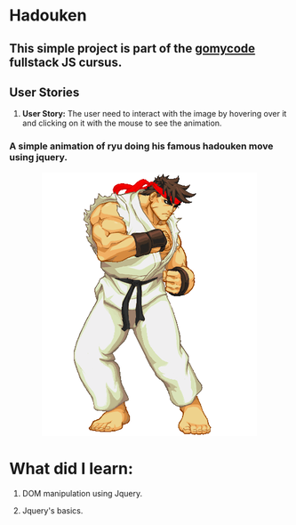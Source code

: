# Hadouken

## This simple project is part of the [gomycode](https://gomycode.tn) fullstack JS cursus.

## User Stories

1. <strong>User Story:</strong> The user need to interact with the image by hovering over it and clicking on it with the mouse to see the animation.

### A simple animation of ryu doing his famous hadouken move using jquery.

<p align="center">
	<img src="Screenshot.png" alt="project image" title="project image">
</p>

# What did I learn:

1. DOM manipulation using Jquery.

2. Jquery's basics.
